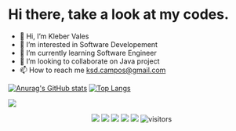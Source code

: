 # Hi there, take a look at  my codes.

- 👋 Hi, I’m Kleber Vales
- 👀 I’m interested in Software Developement
- 🌱 I’m currently learning Software Engineer
- 💞️ I’m looking to collaborate on Java project
- 📫 How to reach me ksd.campos@gmail.com

<!---
KleberVales/KleberVales is a ✨ special ✨ repository because its `README.md` (this file) appears on your GitHub profile.
You can click the Preview link to take a look at your changes.
--->

[![Anurag's GitHub stats](https://github-readme-stats.vercel.app/api?username=klebervales)](https://github.com/anuraghazra/github-readme-stats)
[![Top Langs](https://github-readme-stats.vercel.app/api/top-langs/?username=klebervales&layout=compact)](https://github.com/anuraghazra/github-readme-stats)

![](assets/Bottom_up.svg)

<!--   my-icons -->
<p align="center">
    <a href="https://github.com/klebervales/klebervales"><img src="https://img.shields.io/badge/status-updating-brightgreen.svg"></a>
    <a href="https://github.com/java/java"><img src="https://img.shields.io/badge/java-%23ED8B00.svg"></a>
    <a href="https://github.com/klebervales/klebervales/graphs/contributors"><img src="https://img.shields.io/github/contributors/klebervales/klebervales?color=blue"></a>
    <a href="https://github.com/klebervales/klebervales/stargazers"><img src="https://img.shields.io/github/stars/klebervales/klebervales.svg?logo=github"></a>
    <a href="https://github.com/klebervales/klebervales/network/members"><img src="https://img.shields.io/github/forks/klebervales/klebervales.svg?color=blue&logo=github"></a>
    <img src="https://visitor-badge.laobi.icu/badge?page_id=klebervales.klebervales" alt="visitors"/>   
</p>





